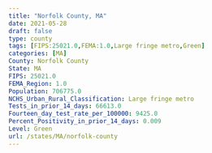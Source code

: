```yaml
---
title: "Norfolk County, MA"
date: 2021-05-28
draft: false
type: county
tags: [FIPS:25021.0,FEMA:1.0,Large fringe metro,Green]
categories: [MA]
County: Norfolk County
State: MA
FIPS: 25021.0
FEMA_Region: 1.0
Population: 706775.0
NCHS_Urban_Rural_Classification: Large fringe metro
Tests_in_prior_14_days: 66613.0
Fourteen_day_test_rate_per_100000: 9425.0
Percent_Positivity_in_prior_14_days: 0.009
Level: Green
url: /states/MA/norfolk-county
---
```



